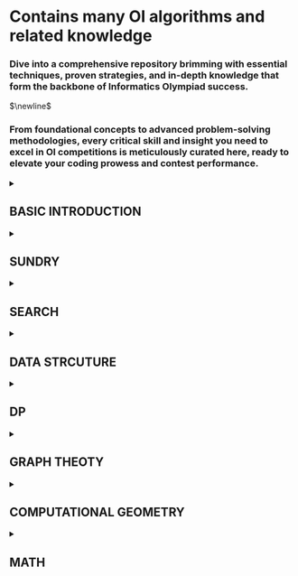 # Contains many OI algorithms and related knowledge

### Dive into a comprehensive repository brimming with essential techniques, proven strategies, and in-depth knowledge that form the backbone of Informatics Olympiad success. 
$\newline$

### From foundational concepts to advanced problem-solving methodologies, every critical skill and insight you need to excel in OI competitions is meticulously curated here, ready to elevate your coding prowess and contest performance.

<details>
  <summary><h2>BASIC INTRODUCTION</h2></summary>
  
- STL
- [Pair Checking](https://github.com/wz150432/OI-cpp/blob/main/Pair%20Checking.md)
- [Commonly Used Library Functions](https://github.com/wz150432/OI-cpp/blob/main/Commonly%20Used%20Library%20Functions.md)
- Estimation of Time Complexity
  
</details>

<details>
  <summary><h2>SUNDRY</h2></summary>
  
- [Binary Search](https://github.com/wz150432/OI-cpp/blob/main/Binary%20Search.md)
- Greedy
- [Sort](https://github.com/wz150432/OI-cpp/blob/main/Sort.md)
- High Precision
- Bitwise Operation
- Prefix Sum and Difference
- Binary Lifting
- KMP Matching
- Centroid Decomposition
- Block Processing
- CDQ Divide and Conquer
  
</details>

<details>
  <summary><h2>SEARCH</h2></summary>
  
- BFS
- DFS
- Pruning
- Iterative Deepening
- Meet-in-the-Middle
- Bidirectional BFS
- Bidirectional DFS
- Data Structure Optimization For Searching
- A*
- IDE*
- Simulated Annealing

</details>

<details>
  <summary><h2>DATA STRCUTURE</h2></summary>
  
- [Stack And Queue](https://github.com/wz150432/OI-cpp/blob/main/Data-Structure/Stack-and-queue.md)
- Monotonic Stack And Queue
- [Heap](https://github.com/wz150432/OI-cpp/blob/main/Data-Structure/Heap.md)
- [Sparse Table](https://github.com/wz150432/OI-cpp/blob/main/Data-Structure/Sparse-Table.md)
- Hash Table
- Disjoint Set Union
- Binary Indexed Tree
- Segment Tree
- Trie
- Treap
- Splay
- Mo's Algorithm
- Persistent Segment Tree
- Persisitent Trie
- Suffix Array
- Suffix Automaton
- Prefix Automaton
- Aho Coracisk Automaton
- Dancing Links
- Leftist Tree
- Heavy Light Decomposition
- Block Linked List
- Dynamic Tree
- Centroid Tree

</details>

<details>
  <summary><h2>DP</h2></summary>
  
- Linear DP
- [0-1 Knapsack DP](https://github.com/wz150432/OI-cpp/blob/main/DP/01-Knapsack.md)
- Complete Knapsack
- Multiple Knapsack
- Group Knapsack
- Interval DP
- State Machine DP
- State Compression DP
- Tree DP
- Digit DP
- Nested DP
- Plug DP
- Slope Optimized DP
- Quadrilateral Inequality Optimized DP
- WQS Binary Search
- Data Structure Optimized DP
- Matrix Exponentiation Optimized DP

</details>

<details>
  <summary><h2>GRAPH THEOTY</h2></summary>
  
- Introduction of Graphs and Trees
- Topological Sort
- [Dijkstra's Algorithm](https://github.com/wz150432/OI-cpp/blob/main/Graph-theory/Dijkstra.md)
- Bellman Ford Algorithm
- Floyd's Algorithm
- Minimum Spanning Tree
- Bipartite Graph
- Difference Constraints
- Lowest Common Ancestor
- Strongly Connected Components
- Biconnected Components
- Eulerian Circuit and Path
- Maximum Flow
- Minimum Cut
- Cost Flow
- 2 Satisfiability
- Edmonds' Algorithm
- Prufer Code

</details>

<details>
  <summary><h2>COMPUTATIONAL GEOMETRY</h2></summary>
  
- Basic Knowledges
- Convex Hull
- Scan Line
- Half Plane Intersection
- Rotating Calipers
- Triangulation
- Adaptive Simpson's Integration

</details>
    
<details>
  <summary><h2>MATH</h2></summary>
  
  - Prime Numbers and Divisors
  - [Euler's Totient Function](https://github.com/wz150432/OI-cpp/blob/main/Math/Euler.md)
  - Sieve Method
  - Fast Exponentiation
  - [Euclidean Algorithm](https://github.com/wz150432/OI-cpp/blob/main/Math/Euclidean.md)
  - Chinese Remainder Theorem
  - Combinatorial Number Calculation
  - Gaussian Elimination
  - Inclusion Exclusion Principle
  - Game Theory
  - Matrix Multiplication
  - Probability and Mathematical Expectation
  - Baby Step Giant Step
  - Fast Fourier Transform
  - Number Theoretic Transform
  - Fast Walsh Hadamard Transform
  - Generating Function
  - Möbius Inversion
  - Burnside's Lemma and Pólya's Theorem
  - Catalan Numbers and Stirling Numbers
  - Linear Basis

</details>
